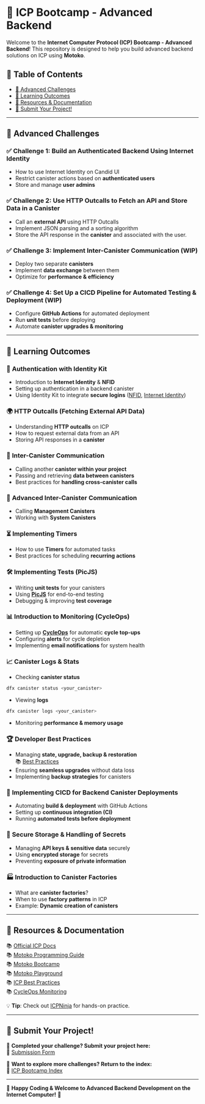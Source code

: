 # 🚀 ICP Bootcamp - Advanced Backend

Welcome to the **Internet Computer Protocol (ICP) Bootcamp - Advanced Backend**! This repository is designed to help you build advanced backend solutions on ICP using **Motoko**.

## 📜 Table of Contents

- [🎯 Advanced Challenges](#-advanced-challenges)
- [📖 Learning Outcomes](#-learning-outcomes)
- [🔗 Resources & Documentation](#-resources--documentation)
- [📩 Submit Your Project!](#-submit-your-project)

---

## 🎯 Advanced Challenges

### ✅ **Challenge 1: Build an Authenticated Backend Using Internet Identity**

- How to use Internet Identity on Candid UI
- Restrict canister actions based on **authenticated users**
- Store and manage **user admins**

### ✅ **Challenge 2: Use HTTP Outcalls to Fetch an API and Store Data in a Canister**

- Call an **external API** using HTTP Outcalls
- Implement JSON parsing and a sorting algorithm
- Store the API response in the **canister** and associated with the user.

### ✅ **Challenge 3: Implement Inter-Canister Communication** (WIP)

- Deploy two separate **canisters**
- Implement **data exchange** between them
- Optimize for **performance & efficiency**

### ✅ **Challenge 4: Set Up a CICD Pipeline for Automated Testing & Deployment** (WIP)

- Configure **GitHub Actions** for automated deployment
- Run **unit tests** before deploying
- Automate **canister upgrades & monitoring**

---

## 📖 Learning Outcomes

### 🔐 **Authentication with Identity Kit**

- Introduction to **Internet Identity** & **NFID**
- Setting up authentication in a backend canister
- Using Identity Kit to integrate **secure logins** ([NFID](https://nfid.one/), [Internet Identity](https://internetcomputer.org/docs/current/developer-docs/identity/internet-identity/overview))

### 🌍 **HTTP Outcalls (Fetching External API Data)**

- Understanding **HTTP outcalls** on ICP
- How to request external data from an API
- Storing API responses in a **canister**

### 🔗 **Inter-Canister Communication**

- Calling another **canister within your project**
- Passing and retrieving **data between canisters**
- Best practices for **handling cross-canister calls**

### 🔧 **Advanced Inter-Canister Communication**

- Calling **Management Canisters**
- Working with **System Canisters**

### ⏳ **Implementing Timers**

- How to use **Timers** for automated tasks
- Best practices for scheduling **recurring actions**

### 🛠️ **Implementing Tests (PicJS)**

- Writing **unit tests** for your canisters
- Using **[PicJS](https://github.com/hadronous/pic-js)** for end-to-end testing
- Debugging & improving **test coverage**

### 📊 **Introduction to Monitoring (CycleOps)**

- Setting up **[CycleOps](https://cycleops.dev/)** for automatic **cycle top-ups**
- Configuring **alerts** for cycle depletion
- Implementing **email notifications** for system health

### 📈 **Canister Logs & Stats**

- Checking **canister status**

```sh
dfx canister status <your_canister>
```

- Viewing **logs**

```sh
dfx canister logs <your_canister>
```

- Monitoring **performance & memory usage**

### 🏆 **Developer Best Practices**

- Managing **state, upgrade, backup & restoration**  
  📚 [Best Practices](https://internetcomputer.org/docs/current/developer-docs/smart-contracts/best-practices/general/#recommendation-state-backup-and-restoration)
- Ensuring **seamless upgrades** without data loss
- Implementing **backup strategies** for canisters

### 🔄 **Implementing CICD for Backend Canister Deployments**

- Automating **build & deployment** with GitHub Actions
- Setting up **continuous integration (CI)**
- Running **automated tests before deployment**

### 🔑 **Secure Storage & Handling of Secrets**

- Managing **API keys & sensitive data** securely
- Using **encrypted storage** for secrets
- Preventing **exposure of private information**

### 🏭 **Introduction to Canister Factories**

- What are **canister factories**?
- When to use **factory patterns** in ICP
- Example: **Dynamic creation of canisters**

---

## 🔗 Resources & Documentation

📚 [Official ICP Docs](https://internetcomputer.org/docs)  
📚 [Motoko Programming Guide](https://sdk.dfinity.org/docs/language-guide/motoko.html)  
📚 [Motoko Bootcamp](https://www.motokobootcamp.com/)  
📚 [Motoko Playground](https://m7sm4-2iaaa-aaaab-qabra-cai.raw.ic0.app/)  
📚 [ICP Best Practices](https://internetcomputer.org/docs/current/developer-docs/smart-contracts/best-practices/general/)  
📚 [CycleOps Monitoring](https://cycleops.dev/)

💡 **Tip**: Check out [ICPNinja](https://icp.ninja/) for hands-on practice.

---

## 📩 Submit Your Project!

🎯 **Completed your challenge? Submit your project here:**  
📢 [Submission Form](https://docs.google.com/forms/d/e/1FAIpQLSfRDeUw9sckd9vVmfb9gQKs4btvZRlHLTNBTgN57HdxEnge2w/viewform?usp=dialog)

📌 **Want to explore more challenges? Return to the index:**  
🔗 [ICP Bootcamp Index](https://github.com/pt-icp-hub/ICP-Bootcamp-Index?tab=readme-ov-file)

---

🚀 **Happy Coding & Welcome to Advanced Backend Development on the Internet Computer!** 🚀

